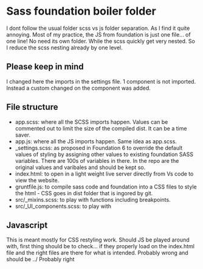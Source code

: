 # Sass foundation boiler folder
I dont follow the  usual folder scss vs js folder separation. As I find it quite annoying. Most of my practice, the JS from foundation is just one file... of one line! No need its own folder. While the scss quickly get very nested. So I reduce the scss nesting already by one level.

## Please keep in mind
I changed here the imports in the settings file. 1 component is not imported. Instead a custom changed on the component was added.

## File structure
- app.scss: where all the SCSS imports happen. Values can be commented out to limit the size of the compiled dist. It can be a time saver. 
- app.js: where all the JS imports happen. Same idea as app.scss.
- _settings.scss: as proposed in Foundation 6 to override the default values of styling by assigning other values to existing foundation SASS variables. There are 100s of variables in there. In the repo are the original values and varibales and should be kept so.
- index.html: to open in a light weight live server directly from Vs code to view the website.
- gruntfile.js: to compile sass code and foundation into a CSS files to style the html - CSS goes in dist folder that is ingored by git.
- src/_mixins.scss: to play with functions including breakpoints.
- src/_UI_components.scss: to play with

## Javascript
This is meant mostly for CSS restyling work. Should JS be played around with, first thing should be to check... if they properly load on the index.html file and the right files are there for what is intended.
    Probably wrong and should be ../
    <script src="node_modules/jquery/dist/jquery.js"></script>
    <script src="node_modules/what-input/dist/what-input.js"></script>
    <script src="node_modules/foundation-sites/dist/js/foundation.js"></script>
    Probably right
    <script src="app.js"></script>

